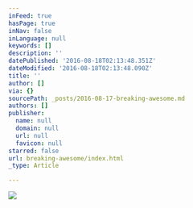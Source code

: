 ```yaml
---
inFeed: true
hasPage: true
inNav: false
inLanguage: null
keywords: []
description: ''
datePublished: '2016-08-18T02:13:48.351Z'
dateModified: '2016-08-18T02:13:48.090Z'
title: ''
author: []
via: {}
sourcePath: _posts/2016-08-17-breaking-awesome.md
authors: []
publisher:
  name: null
  domain: null
  url: null
  favicon: null
starred: false
url: breaking-awesome/index.html
_type: Article

---
```

![](https://the-grid-user-content.s3-us-west-2.amazonaws.com/8eeee357-90d0-48bf-8a78-d701e606ede7.jpg)